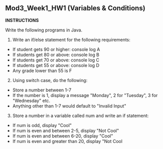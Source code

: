## Mod3_Week1_HW1 (Variables & Conditions)

**INSTRUCTIONS**

Write the following programs in Java.

1. Write an if/else statement for the following requirements:
- If student gets 90 or higher: console log  A
- If students get 80 or above: console log B
- If students get 70 or above: console log C
- If students get 55 or above: console log D
- Any grade lower than 55 is F
2. Using switch case, do the following:
- Store a number between 1-7
- If the number is 1, display a message "Monday", 2 for "Tuesday", 3 for "Wednesday" etc.
- Anything other than 1-7 would default to "Invalid Input"
3. Store a number in a variable called num and write an if statement: 
- If num is odd, display "Cool"
- If num is even and between 2-5, display "Not Cool"
- If num is even and between 6-20, display "Cool"
- If num is even and greater than 20, display "Not Cool


